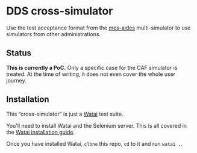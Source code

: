 DDS cross-simulator
===================

Use the test acceptance format from the [mes-aides](https://github.com/sgmap/mes-aides-ui) multi-simulator to use simulators from other administrations.

Status
------

**This is currently a PoC.** Only a specific case for the CAF simulator is treated. At the time of writing, it does not even cover the whole user journey.

Installation
------------

This “cross-simulator” is just a [Watai](https://github.com/MattiSG/Watai) test suite.

You'll need to install Watai and the Selenium server. This is all covered in the [Watai installation guide](https://github.com/MattiSG/Watai#installing).

Once you have installed Watai, `clone` this repo, `cd` to it and run `watai .`.
